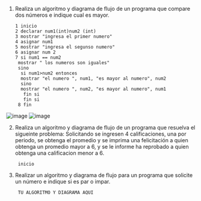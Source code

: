 1. Realiza un algoritmo y diagrama de flujo de un programa que compare dos números e indique cual es mayor.
  
       1 inicio
       2 declarar num1(int)num2 (int)
       3 mostrar "ingresa el primer numero"
       4 asignar num1
       5 mostrar "ingresa el segunso numero"
       6 asignar num 2
       7 si num1 == num2
        mostrar " los numeros son iguales" 
        sino 
         si num1>num2 entonces 
         mostrar "el numero ", num1, "es mayor al numero", num2
         sino
         mostrar "el numero ", num2, "es mayor al numero", num1
          fin si
          fin si
        8 fin 
 ![image](https://user-images.githubusercontent.com/114102550/191820904-c2bb20e4-a77b-4966-b4a4-53c8b1ebb9b4.png)
![image](https://user-images.githubusercontent.com/114102550/191823170-2cf10368-4b19-4c50-990a-07f5e085c849.png)

        
2. Realiza un algoritmo y diagrama de flujo de un programa que resuelva el sigueinte problema: Solicitando se ingresen 4 calificaciones, una por periodo, se obtenga el promedio y se imprima una felicitación a quien obtenga un promedio mayor a 6, y se le informe ha reprobado a quien obtenga una calificacion menor a 6.

        inicio 

3. Realizar un algoritmo y diagrama de flujo para un programa que solicite un número e indique si es par o impar.

        TU ALGORITMO Y DIAGRAMA AQUI
